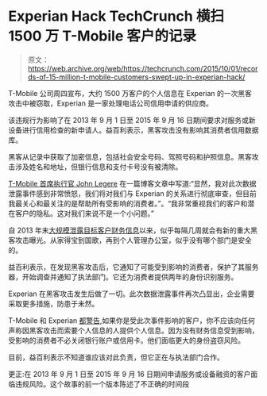 # Experian Hack TechCrunch 横扫 1500 万 T-Mobile 客户的记录

> 原文：<https://web.archive.org/web/https://techcrunch.com/2015/10/01/records-of-15-million-t-mobile-customers-swept-up-in-experian-hack/>

T-Mobile 公司周四宣布，大约 1500 万客户的个人信息在 Experian 的一次黑客攻击中被窃取，Experian 是一家处理电话公司信用申请的供应商。

该违规行为影响了在 2013 年 9 月 1 日至 2015 年 9 月 16 日期间要求对服务或新设备进行信用检查的新申请人。益百利表示，黑客攻击没有影响其消费者信用数据库。

黑客从记录中获取了加密信息，包括社会安全号码、驾照号码和护照信息。黑客攻击涉及姓名和地址，但银行信息和支付卡号没有被清除。

[T-Mobile 首席执行官 John Legere](https://web.archive.org/web/20221207040805/https://twitter.com/JohnLegere?ref_src=twsrc%5Egoogle%7Ctwcamp%5Eserp%7Ctwgr%5Eauthor) 在一篇博客文章中写道:“显然，我对此次数据泄露事件感到非常愤怒，我们将对我们与 Experian 的关系进行彻底审查，但目前我最关心和最关注的是帮助所有受影响的消费者。”。“我非常重视我们的客户和潜在客户的隐私。这对我们来说不是一个小问题。”

自 2013 年末[大规模泄露目标客户财务信息](https://web.archive.org/web/20221207040805/https://beta.techcrunch.com/2015/02/25/target-says-credit-card-data-breach-cost-it-162m-in-2013-14/)以来，似乎每隔几周就会有新的重大黑客攻击曝光。从家得宝到国歌，再到个人管理办公室，似乎没有哪个部门是安全的。

益百利表示，在发现黑客攻击后，它通知了可能受到影响的消费者，保护了其服务器，开始调查并通知了执法部门。它还为消费者提供两年的身份识别服务。

Experian 在黑客攻击发生后做了一切。此次数据泄露事件再次凸显出，企业需要采取更多措施，防患于未然。

T-Mobile 和 Experian [都警告](https://web.archive.org/web/20221207040805/http://www.experian.com/data-breach/t-mobilefacts.html),如果你是受此次事件影响的客户，你不应该向任何声称因黑客攻击而索要个人信息的人提供个人信息。因为没有财务信息受到影响，受影响的消费者不必关闭银行账户或信用卡。他们面临更大的身份盗窃风险。

目前，益百利表示不知道谁应该对此负责，但它正在与执法部门合作。

更正:在 2013 年 9 月 1 日至 2015 年 9 月 16 日期间申请服务或设备融资的客户面临违规风险。这个故事的前一个版本陈述了不正确的时间段
